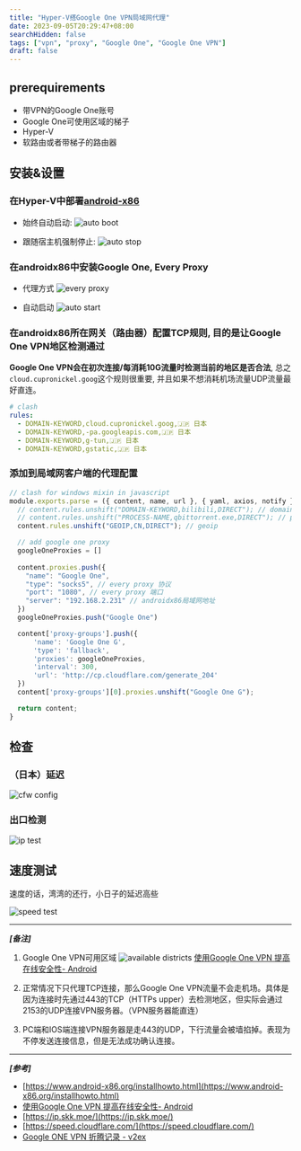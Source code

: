 ```yaml
---
title: "Hyper-V搭Google One VPN局域网代理"
date: 2023-09-05T20:29:47+08:00
searchHidden: false
tags: ["vpn", "proxy", "Google One", "Google One VPN"]
draft: false
---
```


## prerequirements
- 带VPN的Google One账号
- Google One可使用区域的梯子
- Hyper-V
- 软路由或者带梯子的路由器

## 安装&设置
### 在Hyper-V中部署[android-x86](https://www.android-x86.org)

- 始终自动启动:
![auto boot](/images/google_one_vpn/scrshot02.png)

- 跟随宿主机强制停止:
![auto stop](/images/google_one_vpn/scrshot03.png)

### 在androidx86中安装Google One, Every Proxy

- 代理方式
![every proxy](/images/google_one_vpn/scrshot04.png)

- 自动启动
![auto start](/images/google_one_vpn/scrshot04-1.png)

### 在androidx86所在网关（路由器）配置TCP规则, 目的是让Google One VPN地区检测通过

**Google One VPN会在初次连接/每消耗10G流量时检测当前的地区是否合法**, 总之`cloud.cupronickel.goog`这个规则很重要, 并且如果不想消耗机场流量UDP流量最好直连。

```yaml
# clash
rules:
  - DOMAIN-KEYWORD,cloud.cupronickel.goog,🇯🇵 日本
  - DOMAIN-KEYWORD,-pa.googleapis.com,🇯🇵 日本
  - DOMAIN-KEYWORD,g-tun,🇯🇵 日本
  - DOMAIN-KEYWORD,gstatic,🇯🇵 日本
```

### 添加到局域网客户端的代理配置
```javascript
// clash for windows mixin in javascript
module.exports.parse = ({ content, name, url }, { yaml, axios, notify }) => {
  // content.rules.unshift("DOMAIN-KEYWORD,bilibili,DIRECT"); // domain keyword
  // content.rules.unshift("PROCESS-NAME,qbittorrent.exe,DIRECT"); // process name
  content.rules.unshift("GEOIP,CN,DIRECT"); // geoip

  // add google one proxy
  googleOneProxies = []
  
  content.proxies.push({
    "name": "Google One",
    "type": "socks5", // every proxy 协议
    "port": "1080", // every proxy 端口
    "server": "192.168.2.231" // androidx86局域网地址
  })
  googleOneProxies.push("Google One")

  content['proxy-groups'].push({
      'name': 'Google One G',
      'type': 'fallback',
      'proxies': googleOneProxies,
      'interval': 300,
      'url': 'http://cp.cloudflare.com/generate_204'
  })
  content['proxy-groups'][0].proxies.unshift("Google One G");

  return content;
}
```

## 检查

### （日本）延迟
![cfw config](/images/google_one_vpn/scrshot05.png)

### 出口检测
![ip test](/images/google_one_vpn/scrshot06.png)

## 速度测试

速度的话，湾湾的还行，小日子的延迟高些

![speed test](/images/google_one_vpn/scrshot07.png)

---

***[备注]***

1. Google One VPN可用区域
![available districts](/images/google_one_vpn/scrshot01.png)
[使用Google One VPN 提高在线安全性- Android](https://support.google.com/googleone/answer/7582172?hl=zh-Hans&co=GENIE.Platform%3DAndroid)

2. 正常情况下只代理TCP连接，那么Google One VPN流量不会走机场。具体是因为连接时先通过443的TCP（HTTPs upper）去检测地区，但实际会通过2153的UDP连接VPN服务器。（VPN服务器能直连）

3. PC端和IOS端连接VPN服务器是走443的UDP，下行流量会被墙掐掉。表现为不停发送连接信息，但是无法成功确认连接。

---

***[参考]***

- [https://www.android-x86.org/installhowto.html](https://www.android-x86.org/installhowto.html)
- [使用Google One VPN 提高在线安全性- Android](https://support.google.com/googleone/answer/7582172?hl=zh-Hans&co=GENIE.Platform%3DAndroid)
- [https://ip.skk.moe/](https://ip.skk.moe/)
- [https://speed.cloudflare.com/](https://speed.cloudflare.com/)
- [Google ONE VPN 折腾记录 - v2ex](https://v2ex.com/t/910836?p=1)